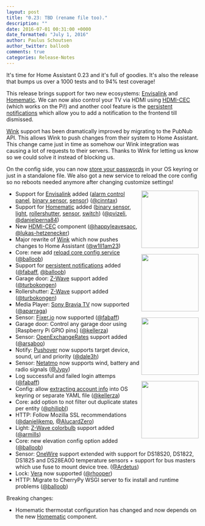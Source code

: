 ```yaml
---
layout: post
title: "0.23: TBD (rename file too)."
description: ""
date: 2016-07-01 00:31:00 +0000
date_formatted: "July 1, 2016"
author: Paulus Schoutsen
author_twitter: balloob
comments: true
categories: Release-Notes
---
```


It's time for Home Assistant 0.23 and it's full of goodies. It's also the release that bumps us over a 1000 tests and to 94% test coverage!

This release brings support for two new ecosystems: [Envisalink] and [Homematic]. We can now also control your TV via HDMI using [HDMI-CEC] (which works on the Pi!) and another cool feature is the [persistent notifications] which allow you to add a notification to the frontend till dismissed.

[Wink] support has been dramatically improved by migrating to the PubNub API. This allows Wink to push changes from their system to Home Assistant. This change came just in time as somehow our Wink integration was causing a lot of requests to their servers. Thanks to Wink for letting us know so we could solve it instead of blocking us.

On the config side, you can now [store your passwords][secrets] in your OS keyring or just in a standalone file. We also got a new service to reload the core config so no reboots needed anymore after changing customize settings!

<img src='/images/supported_brands/eyezon.png' style='clear: right; margin-left: 5px; border:none; box-shadow: none; float: right; margin-bottom: 16px;' width='150' /><img src='/images/supported_brands/homematic.png' style='clear: right; margin-left: 5px; border:none; box-shadow: none; float: right; margin-bottom: 16px;' width='150' /><img src='/images/supported_brands/fixer-io.png' style='clear: right; margin-left: 5px; border:none; box-shadow: none; float: right; margin-bottom: 16px;' width='150' /><img src='/images/supported_brands/openexchangerates.png' style='clear: right; margin-left: 5px; border:none; box-shadow: none; float: right; margin-bottom: 16px;' width='150' />

- Support for [Envisalink] added ([alarm control panel][envi-alarm], [binary sensor][envi-binary-sensor], [sensor][envi-sensor]) ([@cinntax])
- Support for [Homematic] added ([binary sensor][hm-binary-sensor], [light][hm-light], [rollershutter][hm-rollershutter], [sensor][hm-sensor], [switch][hm-switch]) ([@pvizeli], [@danielperna84])
- New [HDMI-CEC] component ([@happyleavesaoc], [@lukas-hetzenecker])
- Major rewrite of [Wink] which now pushes changes to Home Assistant ([@w1ll1am23])
- Core: new add [reload core config service] ([@balloob])
- Support for [persistent notifications] added ([@fabaff], [@balloob])
- Garage door: [Z-Wave][zwave-garage-door] support added ([@turbokongen])
- Rollershutter: [Z-Wave][zwave-rollershutter] support added ([@turbokongen])
- Media Player: [Sony Bravia TV] now supported ([@aparraga])
- Sensor: [Fixer.io] now supported ([@fabaff])
- Garage door: Control any garage door using [Raspberry Pi GPIO pins] ([@kellerza])
- Sensor: [OpenExchangeRates] support added ([@arsaboo])
- Notify: [Pushover] now supports target device, sound, url and priority ([@dale3h])
- Sensor: [Netatmo] now supports wind, battery and radio signals ([@Jypy])
- Log successful and failed login attemps ([@fabaff])
- Config: allow [extracting account info][secrets] into OS keyring or separate YAML file ([@kellerza])
- Core: add option to not filter out duplicate states per entity ([@philipbl])
- HTTP: Follow Mozilla SSL recommendations ([@danieljkemp], [@AlucardZero])
- Light: [Z-Wave colorbulb][zwave-light] support added ([@armills])
- Core: new elevation config option added ([@balloob])
- Sensor: [OneWire] support extended with support for DS18S20, DS1822, DS1825 and DS28EA00 temperature sensors + support for bus masters which use fuse to mount device tree. ([@Ardetus])
- Lock: [Vera] now supported ([@rhooper])
- HTTP: Migrate to CherryPy WSGI server to fix install and runtime problems ([@balloob])

Breaking changes:

- Homematic thermostat configuration has changed and now depends on the new [Homematic] component.

[@AlucardZero]: https://github.com/AlucardZero/
[@aparraga]: https://github.com/aparraga/
[@Ardetus]: https://github.com/Ardetus/
[@armills]: https://github.com/armills/
[@arsaboo]: https://github.com/arsaboo/
[@balloob]: https://github.com/balloob/
[@cinntax]: https://github.com/cinntax/
[@dale3h]: https://github.com/dale3h/
[@danieljkemp]: https://github.com/danieljkemp/
[@danielperna84]: https://github.com/danielperna84/
[@fabaff]: https://github.com/fabaff/
[@happyleavesaoc]: https://github.com/happyleavesaoc/
[@Jypy]: https://github.com/Jypy/
[@kellerza]: https://github.com/kellerza/
[@lukas-hetzenecker]: https://github.com/lukas-hetzenecker/
[@philipbl]: https://github.com/philipbl/
[@pvizeli]: https://github.com/pvizeli/
[@rhooper]: https://github.com/rhooper/
[@turbokongen]: https://github.com/turbokongen/
[@w1ll1am23]: https://github.com/w1ll1am23/
[envi-alarm]: /components/alarm_control_panel.envisalink/
[envi-binary-sensor]: /components/binary_sensor.envisalink/
[envi-sensor]: /components/sensor.envisalink/
[Envisalink]: /components/envisalink/
[HDMI-CEC]: /components/hdmi_cec/
[hm-binary-sensor]: /components/binary_sensor.homematic/
[hm-light]: /components/light.homematic/
[hm-rollershutter]: /components/rollershutter.homematic/
[hm-sensor]: /components/sensor.homematic/
[hm-switch]: /components/switch.homematic/
[Homematic]: /components/homematic/
[Netatmo]: /components/sensor.netatmo/
[OneWire]: /components/sensor.onewire/
[OpenExchangeRates]: /components/sensor.openexchangerates/
[Pushover]: /components/notify.pushover/
[secrets]: /components/XX/
[Vera]: /components/lock.vera/
[Wink]: /components/wink/
[zwave-garage-door]: /components/garage_door.zwave/
[zwave-light]: /components/light.zwave/
[zwave-rollershutter]: /components/rollershutter.zwave/
[Fixer.io]: /components/sensor.fixer/
[persistent notifications]: /components/persistent_notification/
[reload core config service]: /getting-started/XX
[Sony Bravia TV]: /components/XX/
